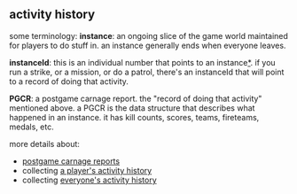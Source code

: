 ## activity history

some terminology:
**instance**: an ongoing slice of the game world maintained for players to do stuff in. an instance generally ends when everyone leaves.

**instanceId**: this is an individual number that points to an instance[*](instance-id-footnote). if you run a strike, or a mission, or do a patrol, there's an instanceId that will point to a record of doing that activity.

**PGCR**: a postgame carnage report. the "record of doing that activity" mentioned above. a PGCR is the data structure that describes what happened in an instance. it has kill counts, scores, teams, fireteams, medals, etc.


more details about:
- [postgame carnage reports](pgcr)
- collecting [a player's activity history](activities)
- collecting [everyone's activity history](the-big-scrape)
